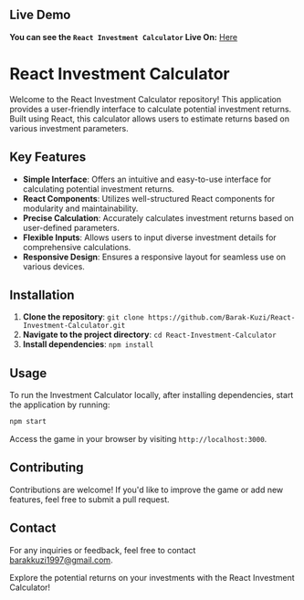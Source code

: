 ## Live Demo
**You can see the `React Investment Calculator` Live On:** [Here](https://barak-invest-calc.netlify.app/)



# React Investment Calculator

Welcome to the React Investment Calculator repository! This application provides a user-friendly interface to calculate potential investment returns. Built using React, this calculator allows users to estimate returns based on various investment parameters.

## Key Features

- **Simple Interface**: Offers an intuitive and easy-to-use interface for calculating potential investment returns.
- **React Components**: Utilizes well-structured React components for modularity and maintainability.
- **Precise Calculation**: Accurately calculates investment returns based on user-defined parameters.
- **Flexible Inputs**: Allows users to input diverse investment details for comprehensive calculations.
- **Responsive Design**: Ensures a responsive layout for seamless use on various devices.

## Installation

1. **Clone the repository**: `git clone https://github.com/Barak-Kuzi/React-Investment-Calculator.git`
2. **Navigate to the project directory**: `cd React-Investment-Calculator`
3. **Install dependencies**: `npm install`

## Usage

To run the Investment Calculator locally, after installing dependencies, start the application by running:



```bash
npm start
```
Access the game in your browser by visiting `http://localhost:3000`.

## Contributing

Contributions are welcome! If you'd like to improve the game or add new features, feel free to submit a pull request.


## Contact

For any inquiries or feedback, feel free to contact [barakkuzi1997@gmail.com](mailto:barakkuzi1997@gmail.com).

Explore the potential returns on your investments with the React Investment Calculator!
